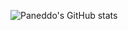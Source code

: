 ![Paneddo's GitHub stats](https://github-readme-stats.vercel.app/api/top-langs?username=Paneddo&show_icons=true&theme=dark&count_private=true)
